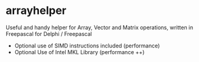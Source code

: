 # arrayhelper
Useful and handy helper for Array, Vector and Matrix operations, written in Freepascal for Delphi / Freepascal 
- Optional use of SIMD instructions included (performance)
- Optional Use of Intel MKL Library (performance ++)